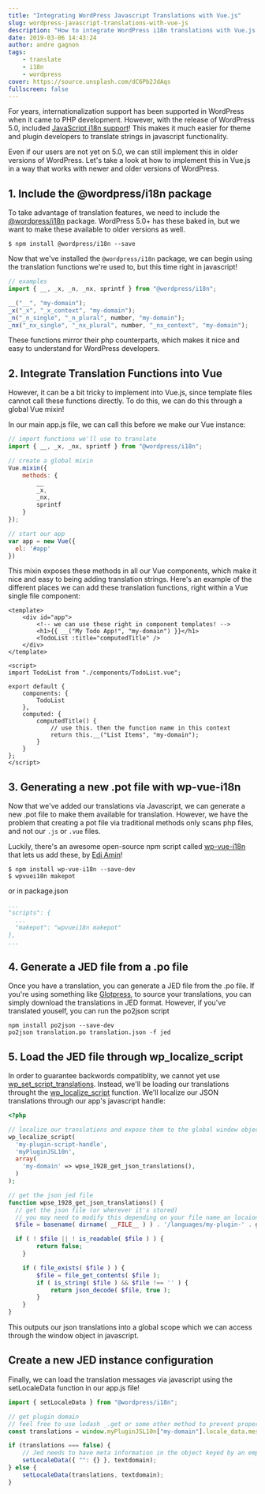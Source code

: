 ```yaml
---
title: "Integrating WordPress Javascript Translations with Vue.js"
slug: wordpress-javascript-translations-with-vue-js
description: "How to integrate WordPress i18n translations with Vue.js."
date: 2019-03-06 14:43:24
author: andre gagnon
tags:
    - translate
    - i18n
    - wordpress
cover: https://source.unsplash.com/dC6Pb2JdAqs
fullscreen: false
---
```


For years, internationalization support has been supported in WordPress when it came to PHP development. However, with the release of WordPress 5.0, included [JavaScript i18n support](https://make.wordpress.org/core/2018/11/09/new-javascript-i18n-support-in-wordpress/)! This makes it much easier for theme and plugin developers to translate strings in javascript functionality.

Even if our users are not yet on 5.0, we can still implement this in older versions of WordPress. Let's take a look at how to implement this in Vue.js in a way that works with newer and older versions of WordPress.

## 1. Include the @wordpress/i18n package

To take advantage of translation features, we need to include the [@wordpress/i18n](https://www.npmjs.com/package/@wordpress/i18n) package. WordPress 5.0+ has these baked in, but we want to make these available to older versions as well.

```shellscript
$ npm install @wordpress/i18n --save
```

Now that we've installed the `@wordpress/i18n` package, we can begin using the translation functions we're used to, but this time right in javascript!

```js
// examples
import { __, _x, _n, _nx, sprintf } from "@wordpress/i18n";

__("__", "my-domain");
_x("_x", "_x_context", "my-domain");
_n("_n_single", "_n_plural", number, "my-domain");
_nx("_nx_single", "_nx_plural", number, "_nx_context", "my-domain");
```

These functions mirror their php counterparts, which makes it nice and easy to understand for WordPress developers.

## 2. Integrate Translation Functions into Vue

However, it can be a bit tricky to implement into Vue.js, since template files cannot call these functions directly. To do this, we can do this through a global Vue mixin!

In our main app.js file, we can call this before we make our Vue instance:

```js
// import functions we'll use to translate
import { __, _x, _nx, sprintf } from "@wordpress/i18n";

// create a global mixin
Vue.mixin({
    methods: {
        __
        _x,
        _nx,
        sprintf
    }
});

// start our app
var app = new Vue({
  el: '#app'
})
```

This mixin exposes these methods in all our Vue components, which make it nice and easy to being adding translation strings. Here's an example of the different places we can add these translation functions, right within a Vue single file component:

```vue
<template>
    <div id="app">
        <!-- we can use these right in component templates! -->
        <h1>{{ __("My Todo App!", "my-domain") }}</h1>
        <TodoList :title="computedTitle" />
    </div>
</template>

<script>
import TodoList from "./components/TodoList.vue";

export default {
    components: {
        TodoList
    },
    computed: {
        computedTitle() {
            // use this. then the function name in this context
            return this.__("List Items", "my-domain");
        }
    }
};
</script>
```

## 3. Generating a new .pot file with wp-vue-i18n

Now that we've added our translations via Javascript, we can generate a new .pot file to make them available for translation. However, we have the problem that creating a pot file via traditional methods only scans php files, and not our `.js` or `.vue` files.

Luckily, there's an awesome open-source npm script called [wp-vue-i18n](https://www.npmjs.com/package/wp-vue-i18n) that lets us add these, by [Edi Amin](https://github.com/ediamin/wp-vue-i18n)!

```shellscript
$ npm install wp-vue-i18n --save-dev
$ wpvuei18n makepot
```

or in package.json

```yaml
...
"scripts": {
  ...
  "makepot": "wpvuei18n makepot"
},
...
```

## 4. Generate a JED file from a .po file

Once you have a translation, you can generate a JED file from the .po file. If you're using something like [Glotpress](https://wordpress.org/plugins/glotpress/), to source your translations, you can simply download the translations in JED format. However, if you've translated youself, you can run the po2json script

```shellscript
npm install po2json --save-dev
po2json translation.po translation.json -f jed
```

## 5. Load the JED file through wp_localize_script

In order to guarantee backwords compatiblity, we cannot yet use [wp_set_script_translations](https://developer.wordpress.org/reference/functions/wp_set_script_translations/). Instead, we'll be loading our translations throught the [wp_localize_script](https://codex.wordpress.org/Function_Reference/wp_localize_script) function. We'll localize our JSON translations through our app's javascript handle:

```php
<?php

// localize our translations and expose them to the global window object
wp_localize_script(
  'my-plugin-script-handle',
  'myPluginJSL10n',
  array(
    'my-domain' => wpse_1928_get_json_translations(),
  )
);

// get the json jed file
function wpse_1928_get_json_translations() {
  // get the json file (or wherever it's stored)
  // you may need to modify this depending on your file name an locaion
  $file = basename( dirname( __FILE__ ) ) . '/languages/my-plugin-' . get_locale() . '.jed.json';

  if ( ! $file || ! is_readable( $file ) ) {
		return false;
	}

	if ( file_exists( $file ) ) {
		$file = file_get_contents( $file );
		if ( is_string( $file ) && $file !== '' ) {
			return json_decode( $file, true );
		}
	}
}
```

This outputs our json translations into a global scope which we can access through the window object in javascript.

## Create a new JED instance configuration

Finally, we can load the translation messages via javascript using the setLocaleData function in our app.js file!

```js
import { setLocaleData } from "@wordpress/i18n";

// get plugin domain
// feel free to use lodash _.get or some other method to prevent property of undefined issues here!
const translations = window.myPluginJSL10n["my-domain"].locale_data.messages;

if (translations === false) {
    // Jed needs to have meta information in the object keyed by an empty string.
    setLocaleData({ "": {} }, textdomain);
} else {
    setLocaleData(translations, textdomain);
}
```
